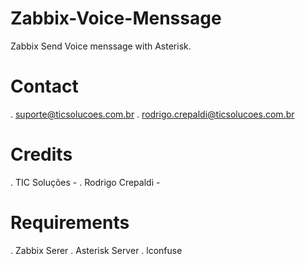 Zabbix-Voice-Menssage
=====================

  Zabbix Send Voice menssage with Asterisk.

Contact
=====================

  . suporte@ticsolucoes.com.br
  . rodrigo.crepaldi@ticsolucoes.com.br
  
Credits
=====================

  . TIC Soluções - 
  . Rodrigo Crepaldi - 
  
  
Requirements
=====================

  . Zabbix Serer
  . Asterisk Server
  . lconfuse
